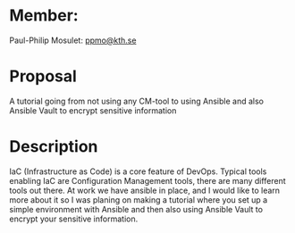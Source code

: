 # Member: 
Paul-Philip Mosulet: ppmo@kth.se

# Proposal
A tutorial going from not using any CM-tool to using Ansible and also Ansible Vault to encrypt sensitive information

# Description
IaC (Infrastructure as Code) is a core feature of DevOps.
Typical tools enabling IaC are Configuration Management tools, there are many different tools out there. At work we have ansible in place, and I would like to learn more about it so I was planing on making a tutorial where you set up a simple environment with Ansible and then also using Ansible Vault to encrypt your sensitive information.